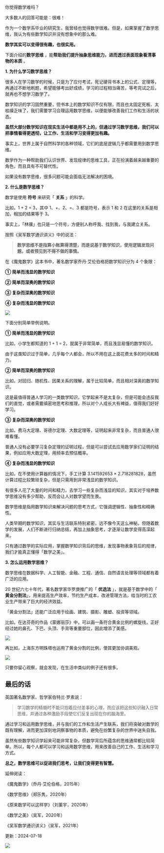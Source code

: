 你觉得数学难吗？

大多数人的回答可能是：很难！

作为一个数学系毕业的研究生，我曾经也觉得数学很难。但是，如果掌握了数学思维，我认为有些数学知识并没有想象中的那么难。

**数学其实可以变得很有趣，也很实用。** 

下面介绍的**数学思维** ，能**帮助我们提升抽象思维能力，进而透过表面现象看清事物的本质** 。 

**1. 为什么学习数学思维？**

很多人在学习数学的时候，只是为了应付考试，死记硬背书本上的公式、定理等，再通过不断地刷题，希望能够考出好成绩，学习的过程相当痛苦，等考完试之后，就再也不想学习数学了。

数学知识的学习固然重要，但书本上的数学知识不仅有限，而且也太固定死板、太枯燥乏味了，我们需要学习合理运用数学思维，以便能够改善我们工作和生活的状态。

**虽然大部分数学知识在现实生活中都是用不上的，但通过学习数学思维，我们可以把事情看得更透彻，让工作、生活和学习变得更加有趣。**

事实上，世界上属于自然科学的各种领域，它们的底层逻辑几乎都需要用到数学思维。 

数学作为一种帮助我们认识世界、发现规律的思维工具，正在扮演着越来越重要的角色，而且具有不可替代性。  

如果没有数学思维，很多问题可能会面临无法解决的困境。  

**2. 什么是数学思维？**

 

数学是使用 **符号** 来研究「 **关系** 」的科学。  

比如，1 + 2 = 3，其中 1、+、2、=、3 都是符号，表示 1 和 2 在这里的关系是相加，相加的结果等于 3。  

事实上，「林骥」也只是一个符号，方便别人称呼我、找到我，与我建立关系。

按照《吴军数学通识讲义》中的说法：

> **数学思维不是指算小账算得清楚，而是说基于数学知识，使用逻辑发现问题，或者预见到不得不做的事情。**

在《魔鬼数学》这本书中，著名数学家乔丹·艾伦伯格把数学知识分为 4 个象限：

**① 简单而浅显的数学知识**

**② 简单而深奥的数学知识**

**③ 复杂而深奥的数学知识**

**④ 复杂而浅显的数学知识**

![](https://mmbiz.qpic.cn/mmbiz_png/giaycic3UNwo1cgLDMgfJxsXPcsSTH7jWS3RJooMyHcicd4PRx9dsoIP5ibQy3S7jGKooAe3NHcU8Dqjua6kZo0mug/640?wx_fmt=png&from=appmsg) 

下面分别简单举例说明。  

**① 简单而浅显的数学知识** 

比如，小学生都知道的 1 + 1 = 2，就属于非常简单，而且浅显易懂的数学知识。

由于这类知识过于简单，几乎每个人都会，所以不用在这上面花费太多的时间和精力。  

**② 简单而深奥的数学知识**

比如，对回归、随机性、因果关系的理解，属于比较简单，而且相对深奥的数学知识。

这是最值得普通人学习的一类数学知识，它学起来不是太复杂，但是可能会违反我们的直觉，或者需要缜密地思考和推理，所以对个人成长大有裨益，值得我们好好学习。

**③ 复杂而深奥的数学知识** 

比如，费马大定理、哥德尔定理、大数定理等，证明起来非常复杂，而且普通人很难看懂。

普通人没有必要学习复杂定理的证明过程，但是可以尝试去应用数学家们证明的结果，例如应用大数定理，用频率去预估概率。  

**④ 复杂而浅显的数学知识**

比如，在不使用计算器的情况下，手工计算 3.141592653 × 2.718281828，虽然计算过程比较繁琐复杂，但是只需用到非常浅显的数学知识。

有很多人花了大量的时间和精力，去学习一些复杂而浅显的知识，其实对于培养数学思维没有多少帮助，反而会让人对数学望而生畏。

数学思维是指用数学知识来解决问题的思考方式，它强调逻辑性、抽象性和精确性。

人类早期的数学知识，其实与生活联系特别紧密，远不像今天这么神秘。但随着数学的发展，人们不断进行归纳总结，再加上抽象思考，才逐渐让数学变得高深起来。

只有通过数学的实际应用，掌握数学知识背后的思维，发现事物表象背后的规律，我们才能真正懂得「数学之美」。  

**3. 怎么运用数学思维？**

 

数学思维在数据科学、人工智能、金融、工程、通信、自然语言处理等领域都有着广泛的应用。  

20 世纪六七十年代，著名数学家华罗庚推广的「 **优选法** 」，就是基于数学中的「 **黄金分割法**」，用来提高生产效率，节约生产成本，改进管理方法，给当时的工农业生产带来了巨大的经济效益。

「黄金分割法」还能广泛应用于绘画、建筑、摄影、雕塑、投资等领域。  

比如，在达芬奇的作品《蒙娜丽莎》中，可以画一条符合黄金比例的螺旋线，正好经过她的鼻孔、下巴、头顶、手背等重要部位，因此增添了美感。

![](https://mmbiz.qpic.cn/mmbiz_png/giaycic3UNwo1cgLDMgfJxsXPcsSTH7jWSTKzwdoojInfxYZNsfLiaN2rV724oViblRE8eLPBhE6zhYJ9rZno76jiaA/640?wx_fmt=png&from=appmsg) 

再比如，上海东方明珠塔也运用了黄金分割的比例，使其更加协调美观。

![](https://mmbiz.qpic.cn/mmbiz_jpg/giaycic3UNwo1cgLDMgfJxsXPcsSTH7jWSiaOZj5O3GaFdghLmd8z9HoKUeO3O0x0Zv44abDyiaXZlw3jzMOuGuWvw/640?wx_fmt=jpeg&from=appmsg) 

只要你留心观察，就会发现，在生活中类似的例子还有很多。  

## **最后的话**

 英国著名数学家、哲学家伯特兰·罗素说：

> 学习数学的精髓时不能只抱着应付差事的心理，而应该把这些知识融入日常思维，并通过各种激励手段使它们反复出现在你的脑海里。

通过学习和运用数学思维，并与我们的工作和生活产生联系，我们将突破对数学的既有理解，进而更加深刻地洞察事物的本质，避免在纷繁复杂的世界中迷失自我。

虽然有些数学知识学起来可能非常复杂，但数学背后所蕴含的思维通常都比较简单。所以，每个人都可以学习和运用数学思维，用来改善自己的工作、生活和学习方式。

**总之，数学思维可以促进我们思考，让我们变得更有智慧。** 

延伸阅读：  

《魔鬼数学》（乔丹·艾伦伯格，2015年）  

《数学思维》（郑乐隽，2020年）

《原来数学可以这样学》（刘薰宇，2020年） 

《数学之美》（吴军，2020年）  

 

《吴军数学通识讲义》（吴军，2021年）



更新：2024-07-18

![](https://visitor-badge.laobi.icu/badge?page_id=sjhfx.linji&left_text=PageViews&right_color=%2300589F)